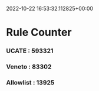 2022-10-22 16:53:32.112825+00:00
# Rule Counter 
 ### UCATE : 593321

 ### Veneto : 83302

 ### Allowlist : 13925
